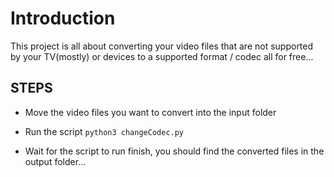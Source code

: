 # Introduction

This project is all about converting your video files that are not supported by your TV(mostly) or devices to a supported format / codec all for free...

## STEPS

- Move the video files you want to convert into the input folder

- Run the script `python3 changeCodec.py`

- Wait for the script to run finish, you should find the converted files in the output folder...